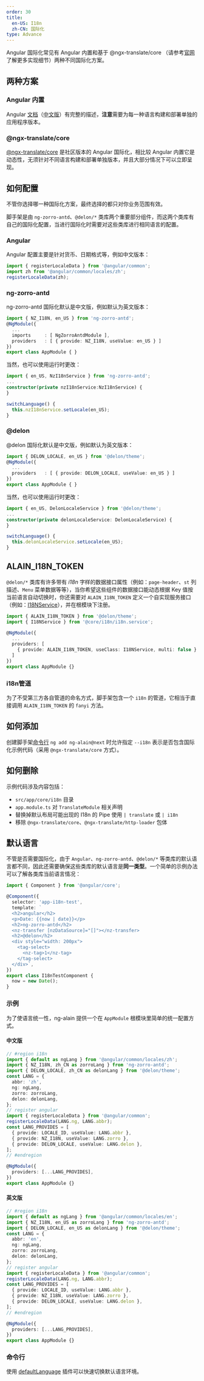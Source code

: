 ```yaml
---
order: 30
title:
  en-US: I18n
  zh-CN: 国际化
type: Advance
---
```


Angular 国际化常见有 Angular 内置和基于 @ngx-translate/core （请参考[官网](https://github.com/ngx-translate/core)了解更多实现细节）两种不同国际化方案。

## 两种方案

### Angular 内置

Angular [文档](https://angular.io/guide/i18n)（[中文版](https://angular.cn/guide/i18n)）有完整的描述，**注意**需要为每一种语言构建和部署单独的应用程序版本。

### @ngx-translate/core

[@ngx-translate/core](https://github.com/ngx-translate/core) 是社区版本的 Angular 国际化，相比较 Angular 内置它是动态性，无须针对不同语言构建和部署单独版本，并且大部分情况下可以立即呈现。

## 如何配置

不管你选择哪一种国际化方案，最终选择的都只对你业务范围有效。

脚手架是由 `ng-zorro-antd`、`@delon/*` 类库两个重要部分组件，而这两个类库有自己的国际化配置，当进行国际化时需要对这些类库进行相同语言的配置。

### Angular

Angular 配置主要是针对货币、日期格式等，例如中文版本：

```ts
import { registerLocaleData } from '@angular/common';
import zh from '@angular/common/locales/zh';
registerLocaleData(zh);
```

### ng-zorro-antd

ng-zorro-antd 国际化默认是中文版，例如默认为英文版本：

```ts
import { NZ_I18N, en_US } from 'ng-zorro-antd';
@NgModule({
  ...
  imports     : [ NgZorroAntdModule ],
  providers   : [ { provide: NZ_I18N, useValue: en_US } ]
})
export class AppModule { }
```

当然，也可以使用运行时更改：

```ts
import { en_US, NzI18nService } from 'ng-zorro-antd';
...
constructor(private nzI18nService:NzI18nService) {
}

switchLanguage() {
  this.nzI18nService.setLocale(en_US);
}
```

### @delon

@delon 国际化默认是中文版，例如默认为英文版本：

```ts
import { DELON_LOCALE, en_US } from '@delon/theme';
@NgModule({
  ...
  providers   : [ { provide: DELON_LOCALE, useValue: en_US } ]
})
export class AppModule { }
```

当然，也可以使用运行时更改：

```ts
import { en_US, DelonLocaleService } from '@delon/theme';
...
constructor(private delonLocaleService: DelonLocaleService) {
}

switchLanguage() {
  this.delonLocaleService.setLocale(en_US);
}
```

## ALAIN_I18N_TOKEN

`@delon/*` 类库有许多带有 _i18n_ 字样的数据接口属性（例如：`page-header`、`st` 列描述、`Menu` 菜单数据等等），当你希望这些组件的数据接口能动态根据 Key 值按当前语言自动切换时，你还需要对 `ALAIN_I18N_TOKEN` 定义一个自实现服务接口（例如：[I18NService](https://github.com/ng-alain/ng-alain/blob/master/src/app/core/i18n/i18n.service.ts)），并在根模块下注册。

```ts
import { ALAIN_I18N_TOKEN } from '@delon/theme';
import { I18NService } from '@core/i18n/i18n.service';

@NgModule({
  ...
  providers: [
    { provide: ALAIN_I18N_TOKEN, useClass: I18NService, multi: false }
  ]
})
export class AppModule {}
```

### i18n管道

为了不受第三方各自管道的命名方式，脚手架包含一个 `i18n` 的管道，它相当于直接调用 `ALAIN_I18N_TOKEN` 的 `fanyi` 方法。

## 如何添加

创建脚手架[命令行](/cli/add) `ng add ng-alain@next` 时允许指定 `--i18n` 表示是否包含国际化示例代码（采用 `@ngx-translate/core` 方式）。

## 如何删除

示例代码涉及内容包括：

- `src/app/core/i18n` 目录
- `app.module.ts` 对 `TranslateModule` 相关声明
- 替换掉默认布局可能出现的 I18n 的 Pipe 使用 `| translate` 或 `| i18n`
- 移除 `@ngx-translate/core`、`@ngx-translate/http-loader` 包体

## 默认语言

不管是否需要国际化，由于 `Angular`、`ng-zorro-antd`、`@delon/*` 等类库的默认语言都不同，因此还需要确保这些类库的默认语言是**同一类型**。一个简单的示例办法可以了解各类库当前语言情况：

```ts
import { Component } from '@angular/core';

@Component({
  selector: 'app-i18n-test',
  template: `
  <h2>angular</h2>
  <p>Date: {{now | date}}</p>
  <h2>ng-zorro-antd</h2>
  <nz-transfer [nzDataSource]="[]"></nz-transfer>
  <h2>@delon</h2>
  <div style="width: 200px">
    <tag-select>
      <nz-tag>1</nz-tag>
    </tag-select>
  </div>`,
})
export class I18nTestComponent {
  now = new Date();
}
```

### 示例

为了使语言统一性，ng-alain 提供一个在 `AppModule` 根模块里简单的统一配置方式。

#### 中文版

```ts
// #region i18n
import { default as ngLang } from '@angular/common/locales/zh';
import { NZ_I18N, zh_CN as zorroLang } from 'ng-zorro-antd';
import { DELON_LOCALE, zh_CN as delonLang } from '@delon/theme';
const LANG = {
  abbr: 'zh',
  ng: ngLang,
  zorro: zorroLang,
  delon: delonLang,
};
// register angular
import { registerLocaleData } from '@angular/common';
registerLocaleData(LANG.ng, LANG.abbr);
const LANG_PROVIDES = [
  { provide: LOCALE_ID, useValue: LANG.abbr },
  { provide: NZ_I18N, useValue: LANG.zorro },
  { provide: DELON_LOCALE, useValue: LANG.delon },
];
// #endregion

@NgModule({
  providers: [...LANG_PROVIDES],
})
export class AppModule {}
```

#### 英文版

```ts
// #region i18n
import { default as ngLang } from '@angular/common/locales/en';
import { NZ_I18N, en_US as zorroLang } from 'ng-zorro-antd';
import { DELON_LOCALE, en_US as delonLang } from '@delon/theme';
const LANG = {
  abbr: 'en',
  ng: ngLang,
  zorro: zorroLang,
  delon: delonLang,
};
// register angular
import { registerLocaleData } from '@angular/common';
registerLocaleData(LANG.ng, LANG.abbr);
const LANG_PROVIDES = [
  { provide: LOCALE_ID, useValue: LANG.abbr },
  { provide: NZ_I18N, useValue: LANG.zorro },
  { provide: DELON_LOCALE, useValue: LANG.delon },
];
// #endregion

@NgModule({
  providers: [...LANG_PROVIDES],
})
export class AppModule {}
```

### 命令行

使用 [defaultLanguage](/cli/plugin/zh#defaultLanguage) 插件可以快速切换默认语言环境。
